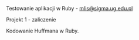 Testowanie aplikacji w Ruby - mlis@sigma.ug.edu.pl

Projekt 1 - zaliczenie

Kodowanie Huffmana w Ruby.
